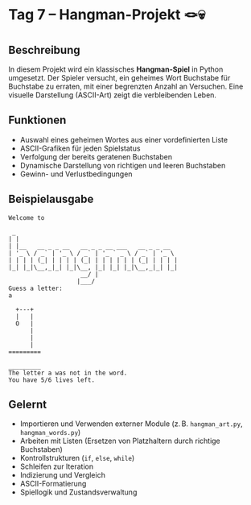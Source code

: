 # Tag 7 – Hangman-Projekt 🪢💀

## Beschreibung
In diesem Projekt wird ein klassisches **Hangman-Spiel** in Python umgesetzt. Der Spieler versucht, ein geheimes Wort Buchstabe für Buchstabe zu erraten, mit einer begrenzten Anzahl an Versuchen. Eine visuelle Darstellung (ASCII-Art) zeigt die verbleibenden Leben.

## Funktionen
- Auswahl eines geheimen Wortes aus einer vordefinierten Liste  
- ASCII-Grafiken für jeden Spielstatus  
- Verfolgung der bereits geratenen Buchstaben  
- Dynamische Darstellung von richtigen und leeren Buchstaben  
- Gewinn- und Verlustbedingungen

## Beispielausgabe
```
Welcome to
 
 _                                             
| |                                            
| |__   __ _ _ __   __ _ _ __ ___   __ _ _ __  
| '_ \ / _` | '_ \ / _` | '_ ` _ \ / _` | '_ \ 
| | | | (_| | | | | (_| | | | | | | (_| | | | |
|_| |_|\__,_|_| |_|\__, |_| |_| |_|\__,_|_| |_|
                    __/ |                      
                   |___/    
Guess a letter: 
a

  +---+
  |   |
  O   |
      |
      |
      |
=========

_________
The letter a was not in the word.
You have 5/6 lives left.
```

## Gelernt
- Importieren und Verwenden externer Module (z. B. `hangman_art.py`, `hangman_words.py`)  
- Arbeiten mit Listen (Ersetzen von Platzhaltern durch richtige Buchstaben)  
- Kontrollstrukturen (`if`, `else`, `while`)  
- Schleifen zur Iteration  
- Indizierung und Vergleich  
- ASCII-Formatierung  
- Spiellogik und Zustandsverwaltung
